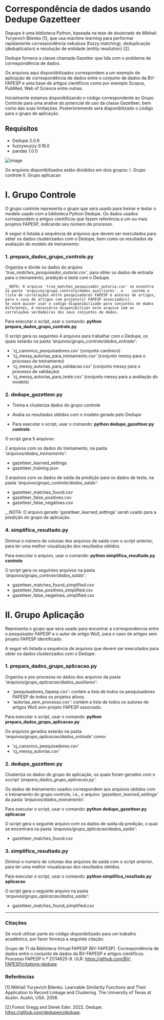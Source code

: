 # Correspondência de dados usando Dedupe Gazetteer

Depupe é uma biblioteca Python, baseada na tese de doutorado de Mikhail Yuryevich Bilenko [1], que usa *machine learning* para performar rapidamente correspondência nebulosa (fuzzy matching), deduplicação (deduplication) e resolução de entidade (entity resolution) [2].

Dedupe fornece a classe chamada Gazetter que lida com o problema de correspondência de dados.

Os arquivos aqui disponiibilizados correspondem a um exemplo de aplicação de correspondência de dados entre o conjunto de
dados da BV-FAPESP e uma base de artigos científicos como por exemplo Scopus, PubMed, Web of Science entre outras.

Inicialmente estamos disponibilizando o código correspondente ao Grupo Controle para uma análise do potencial de uso da classe Gazetteer, bem como das suas limitações. Posterioremente será disponibilizado o código para o grupo de aplicação.


## Requisitos

- Dedupe 2.0.6
- fuzzywuzzy 0.18.0
- pandas 1.0.0


![image](https://user-images.githubusercontent.com/110296380/181920468-aacc0063-81c4-45e0-a8fd-0d897952a00a.png)


Os arquivos disponibilizados estão divididos em dois grupos:
I. Grupo controle
II. Grupo aplicacao

# I. Grupo Controle
O grupo controle representa o grupo que sera usado para treinar e testar o modelo usado com a biblioteca Python Dedupe.
Os dados usados correspondem a artigos científicos que fazem referência a um ou mais projetos FAPESP, indicando seu número de processo.

A seguir é listada a sequência de arquivos que devem ser executados para obter os dados clusterizados com o Dedupe, bem como os resultados da avaliação do modelo de treinamento:


### 1. prepara_dados_grupo_controle.py

Organiza e divide os dados do arquivo *'true_matches_pesquisador_autoria.csv'*, para obter os dados de entrada para o treinamento, predição e teste com o Dedupe.

    __NOTA: O arquivo 'true_matches_pesquisador_autoria.csv' se encontra na pasta 'arquivos/grupo_controle/dados_auxiliares', e    contém a lista de correlações entre pesquisadores FAPESP e autores de artigos, para o caso de artigos com projeto(s) FAPESP associado(s).
    Se você quiser usar o codigo disponibilizado para conjuntos de dados diferentes, é necessário disponibilizar este arquivo com as correlações verdadeiras dos seus conjuntos de dados.

Para executar o script, usar o comando: **python prepara_dados_grupo_controle.py**

O script gera os seguintes 4 arquivos para trabalhar com o Dedupe, os quais estarão na pasta *'arquivos/grupo_controle/dados_entrada'*:
- 'cj_canonico_pesquisadores.csv' (conjunto canônico)
- 'cj_messy_autorias_para_treinamento.csv' (conjunto messy para o processo de treinamento)
- 'cj_messy_autorias_para_validacao.csv' (conjunto messy para o processo de validação)
- 'cj_messy_autorias_para_teste.csv' (conjunto messy para a avaliação do modelo)


### 2. dedupe_gazetteer.py

- Treina e clusteriza dados do grupo controle
- Avalia os resultados obtidos com o modelo gerado pelo Dedupe

- Para executar o script, usar o comando: **python dedupe_gazetteer.py controle**


O script gera 5 arquivos:

2 arquivos com os dados do treinamento, na pasta *'arquivos/dados_treinamento'*:
- gazetteer_learned_settings
- gazetteer_training.json

3 arquivos com os dados de saída da predição para os dados de teste, na pasta *'arquivos/grupo_controle/dados_saida'*:
- gazetteer_matches_found.csv
- gazetteer_false_positives.csv
- gazetteer_false_negatives.csv

__NOTA: O arquivo gerado 'gazetteer_learned_settings' serah usado para
        a predição do grupo de aplicação.



### 4. simplifica_resultado.py
Diminui o número de colunas dos arquivos de saída com o script anterior, para ter uma melhor visualização dos resultados obtidos.

Para executar o arquivo, usar o comando: **python simplifica_resultado.py controle**

O script gera os seguintes arquivos na pasta *'arquivos/grupo_controle/dados_saida'*:
- gazetteer_matches_found_simplified.csv
- gazetteer_false_positives_simplified.csv
- gazetteer_false_negatives_simplified.csv



# II. Grupo Aplicação
Representa o grupo que sera usado para encontrar a
correspondencia entre o pesquisador FAPESP e o autor de artigo WoS,
para o caso de artigos sem projeto FAPESP identificado.

A seguir eh listada a sequência de arquivos que devem ser executados
para obter os dados clusterizados com o Dedupe:

### 1. prepara_dados_grupo_aplicacao.py

Organiza e pre-processa os dados dos arquivos da pasta *'arquivos/grupo_aplicacao/dados_auxiliares'*:
- 'pesquisadores_fapesp.csv': contém a lista de todos os pesquisadores FAPESP de todos os projetos ativos.
- 'autorias_sem_processo.csv': contém a lista de todos os autores de artigos WoS sem projeto FAPESP associado.

Para executar o script, usar o comando: **python prepara_dados_grupo_aplicacao.py**

Os arquivos gerados estarão na pasta *'arquivos/grupo_aplicacao/dados_entrada'* como:
- 'cj_canonico_pesquisadores.csv'
- 'cj_messy_autorias.csv'

### 2. dedupe_gazetteer.py

Clusteriza os dados do grupo de aplicação, os quais foram gerados com o sccript *'prepara_dados_grupo_aplicacao.py'*.

Os dados de treinamento usados correspondem aos arquivos obtidos com o treinamento do grupo controle, i.e., o arquivo *'gazetteer_learned_settings'* da pasta *'arquivos/dados_treinamento'*.

Para executar o script, usar o comando: **python dedupe_gazetteer.py aplicacao**

O script gera o seguinte arquivo com os dados de saída da predição, o qual se encontrara na pasta *'arquivos/grupo_aplicacao/dados_saida'*:
- gazetteer_matches_found.csv

### 3. simplifica_resultado.py

Diminui o numero de colunas dos arquivos de saida com o script anterior, para ter uma melhor visualizacao dos resultados obtidos.


Para executar o script, usar o comando: **python simplifica_resultado.py aplicacao**

O script gera o seguinte arquivo na pasta *'arquivos/grupo_aplicacao/dados_saida'*:
- gazetteer_matches_found_simplified.csv


--------------------------------------------------------------------------------

### Citações

Se você utilizar parte do código disponibilizado para um trabalho acadêmico, por favor forneça a seguinte citação:

Grupo de TI da Biblioteca Virtual FAPESP (BV-FAPESP). Correspondência de dados entre o conjunto de dados da BV-FAPESP e artigos científicos. Processo FAPESP n.º 21/14625-9. ULR: https://github.com/BV-FAPESP/citations-dedupe

### Referências

[1] Mikhail Yuryevich Bilenko. Learnable Similarity Functions and Their Application to Record Linkage and Clustering. The University of Texas at Austin. Austin, USA. 2006.

[2] Forest Gregg and Derek Eder. 2022. Dedupe. https://github.com/dedupeio/dedupe.
